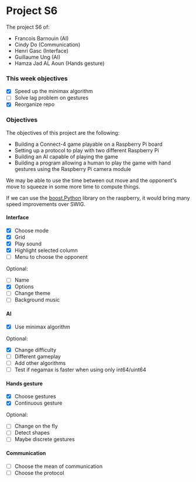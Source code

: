 # Project S6

The project S6 of:

- Francois Barnouin (AI)
- Cindy Do (Communication)
- Henri Gasc (Interface)
- Guillaume Ung (AI)
- Hamza Jad AL Aoun (Hands gesture)

### This week objectives

- [x] Speed up the minimax algorithm
- [ ] Solve lag problem on gestures
- [x] Reorganize repo

### Objectives

The objectives of this project are the following:

- Building a Connect-4 game playable on a Raspberry Pi board
- Setting up a protocol to play with two different Raspberry Pi
- Building an AI capable of playing the game
- Building a program allowing a human to play the game with hand gestures using the Raspberry Pi camera module

We may be able to use the time between out move and the opponent's move to squeeze in some more time to compute things.

If we can use the [boost.Python](https://github.com/boostorg/python) library on the raspberry, it would bring many speed improvements over SWIG.

#### Interface

- [x] Choose mode
- [x] Grid
- [x] Play sound
- [x] Highlight selected column
- [ ] Menu to choose the opponent

Optional:

- [ ] Name
- [x] Options
- [ ] Change theme
- [ ] Background music

#### AI

- [x] Use minimax algorithm

Optional:

- [x] Change difficulty
- [ ] Different gameplay
- [ ] Add other algorithms
- [ ] Test if negamax is faster when using only int64/uint64

#### Hands gesture

- [x] Choose gestures
- [x] Continuous gesture

Optional:

- [ ] Change on the fly
- [ ] Detect shapes
- [ ] Maybe discrete gestures

#### Communication

- [ ] Choose the mean of communication
- [ ] Choose the protocol
